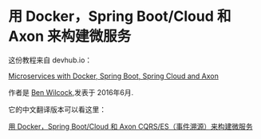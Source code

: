 # 用 Docker，Spring Boot/Cloud 和 Axon 来构建微服务

这份教程来自 devhub.io：

[Microservices with Docker, Spring Boot, Spring Cloud and Axon](https://devhub.io/repos/benwilcock-microservice-sampler)

作者是 [Ben Wilcock](https://uk.linkedin.com/in/benwilcock),发表于 2016年6月.

它的中文翻译版本可以看这里：

[用 Docker，Spring Boot/Cloud 和 Axon CQRS/ES（事件溯源）来构建微服务](http://mp.weixin.qq.com/s/kzcYTyo6ToKTfbAYYczsig)





